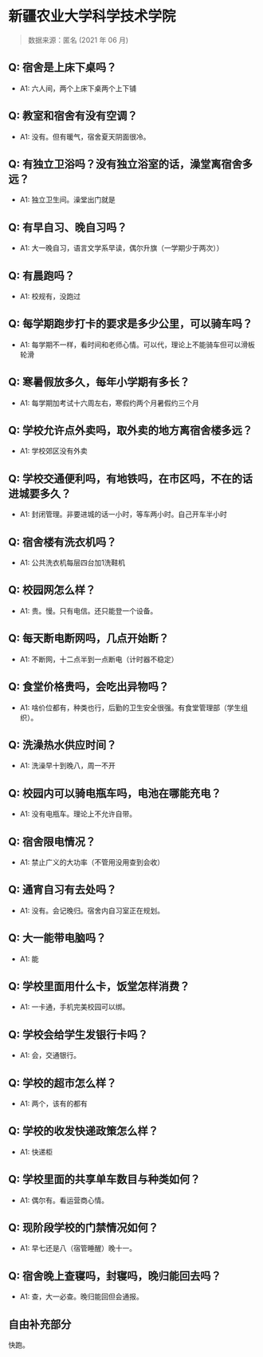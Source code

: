 # 新疆农业大学科学技术学院

> 数据来源：匿名 (2021 年 06 月)

## Q: 宿舍是上床下桌吗？

- A1: 六人间，两个上床下桌两个上下铺

## Q: 教室和宿舍有没有空调？

- A1: 没有。但有暖气，宿舍夏天阴面很冷。

## Q: 有独立卫浴吗？没有独立浴室的话，澡堂离宿舍多远？

- A1: 独立卫生间。澡堂出门就是

## Q: 有早自习、晚自习吗？

- A1: 大一晚自习，语言文学系早读，偶尔升旗（一学期少于两次））

## Q: 有晨跑吗？

- A1: 校规有，没跑过

## Q: 每学期跑步打卡的要求是多少公里，可以骑车吗？

- A1: 每学期不一样，看时间和老师心情。可以代，理论上不能骑车但可以滑板轮滑

## Q: 寒暑假放多久，每年小学期有多长？

- A1: 每学期加考试十六周左右，寒假约两个月暑假约三个月

## Q: 学校允许点外卖吗，取外卖的地方离宿舍楼多远？

- A1: 学校郊区没有外卖

## Q: 学校交通便利吗，有地铁吗，在市区吗，不在的话进城要多久？

- A1: 封闭管理。非要进城的话一小时，等车两小时。自己开车半小时

## Q: 宿舍楼有洗衣机吗？

- A1: 公共洗衣机每层四台加1洗鞋机

## Q: 校园网怎么样？

- A1: 贵。慢。只有电信。还只能登一个设备。

## Q: 每天断电断网吗，几点开始断？

- A1: 不断网，十二点半到一点断电（计时器不稳定）

## Q: 食堂价格贵吗，会吃出异物吗？

- A1: 啥价位都有，种类也行，后勤的卫生安全很强。有食堂管理部（学生组织）。

## Q: 洗澡热水供应时间？

- A1: 洗澡早十到晚八，周一不开

## Q: 校园内可以骑电瓶车吗，电池在哪能充电？

- A1: 没有电瓶车。理论上不允许自带。

## Q: 宿舍限电情况？

- A1: 禁止广义的大功率（不管用没用查到会收）

## Q: 通宵自习有去处吗？

- A1: 没有。会记晚归。宿舍内自习室正在规划。

## Q: 大一能带电脑吗？

- A1: 能

## Q: 学校里面用什么卡，饭堂怎样消费？

- A1: 一卡通，手机完美校园可以绑。

## Q: 学校会给学生发银行卡吗？

- A1: 会，交通银行。

## Q: 学校的超市怎么样？

- A1: 两个，该有的都有

## Q: 学校的收发快递政策怎么样？

- A1: 快递柜

## Q: 学校里面的共享单车数目与种类如何？

- A1: 偶尔有。看运营商心情。

## Q: 现阶段学校的门禁情况如何？

- A1: 早七还是八（宿管睡醒）晚十一。

## Q: 宿舍晚上查寝吗，封寝吗，晚归能回去吗？

- A1: 查，大一必查。晚归能回但会通报。

## 自由补充部分

快跑。